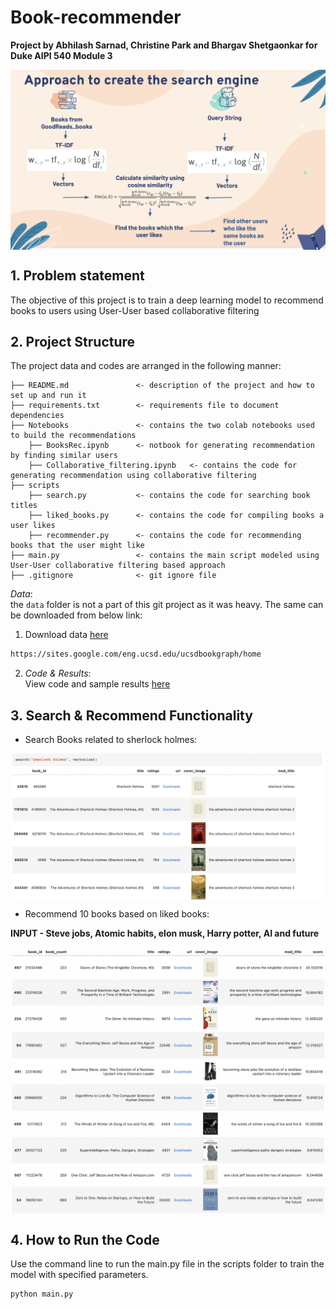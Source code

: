 # Book-recommender

**Project by Abhilash Sarnad, Christine Park and Bhargav Shetgaonkar for Duke AIPI 540 Module 3**
<p align="center"><img align="center" width="800px" src="Images/method.png"></p>

<a name="proj-stat"></a>
## 1. Problem statement
The objective of this project is to train a deep learning model to recommend books to users using User-User based collaborative filtering

## 2. Project Structure
The project data and codes are arranged in the following manner:

```
├── README.md               <- description of the project and how to set up and run it
├── requirements.txt        <- requirements file to document dependencies
├── Notebooks               <- contains the two colab notebooks used to build the recommendations
    ├── BooksRec.ipynb      <- notbook for generating recommendation by finding similar users
    ├── Collaborative_filtering.ipynb   <- contains the code for generating recommendation using collaborative filtering
├── scripts
    ├── search.py           <- contains the code for searching book titles
    ├── liked_books.py      <- contains the code for compiling books a user likes
    ├── recommender.py      <- contains the code for recommending books that the user might like 
├── main.py                 <- contains the main script modeled using User-User collaborative filtering based approach
├── .gitignore              <- git ignore file
```

_Data_: <br>
the `data` folder is not a part of this git project as it was heavy. The same can be downloaded from below link:
1) Download data [here](https://drive.google.com/uc?id=1LXpK1UfqtP89H1tYy0pBGHjYk8IhigUK) 

```sh
https://sites.google.com/eng.ucsd.edu/ucsdbookgraph/home
```

<a name="exp"></a>

2) _Code & Results_: <br>
View code and sample results [here](/Users/abhilashsarnad/myWork/Portfolio/Recit/RecIt/Notebooks/BooksRec.ipynb) 


## 3. Search & Recommend Functionality 
- Search Books related to sherlock holmes:
<p align="center"><img align="center" width="800px" src="Images/search.png"></p>

- Recommend 10 books based on liked books:

**INPUT - Steve jobs, Atomic habits, elon musk, Harry potter, AI and future**

<p align="center"><img align="center" width="800px" src="Images/Recs.png"></p>

## 4. How to Run the Code
Use the command line to run the main.py file in the scripts folder to train the model with specified parameters.

```
python main.py

```
